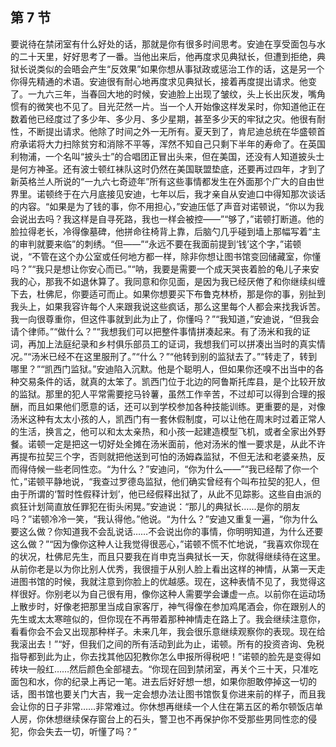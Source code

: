 ## 第 7 节

要说待在禁闭室有什么好处的话，那就是你有很多时间思考。安迪在享受面包与水的二十天里，好好思考了一番。当他出来后，他再度求见典狱长，但遭到拒绝，典狱长说类似的会晤会产生“反效果”如果你想从事狱政或惩治工作的话，这是另一个你得先精通的术语。安迪很有耐心地再度求见典狱长，接着再度提出请求。他变了。一九六三年，当春回大地的时候，安迪脸上出现了皱纹，头上长出灰发，嘴角惯有的微笑也不见了。目光茫然一片。当一个人开始像这样发呆时，你知道他正在数着他已经度过了多少年、多少月、多少星期，甚至多少天的牢狱之灾。他很有耐性，不断提出请求。他除了时间之外一无所有。夏天到了，肯尼迪总统在华盛顿首府承诺将大力扫除贫穷和消除不平等，浑然不知自己只剩下半年的寿命了。在英国利物浦，一个名叫“披头士”的合唱团正冒出头来，但在美国，还没有人知道披头士是何方神圣。还有波士顿红袜队这时仍然在美国联盟垫底，还要再过四年，才到了新英格兰人所说的“一九六七奇迹年”所有这些事情都发生在外面那个广大的自由世界里。诺顿终于在六月底接见安迪，七年以后，我才亲自从安迪口中得知那次谈话的内容。“如果是为了钱的事，你不用担心，”安迪压低了声音对诺顿说，“你以为我会说出去吗？我这样是自寻死路，我也一样会被控——”“够了，”诺顿打断道。他的脸拉得老长，冷得像墓碑，他拼命往椅背上靠，后脑勺几乎碰到墙上那幅写着“主的审判就要来临”的刺绣。“但——”“永远不要在我面前提到‘钱’这个字，”诺顿说，“不管在这个办公室或任何地方都一样，除非你想让图书馆变回储藏室，你懂吗？”“我只是想让你安心而已。”“呐，我要是需要一个成天哭丧着脸的龟儿子来安我的心，那我不如退休算了。我同意和你见面，是因为我已经厌倦了和你继续纠缠下去，杜佛尼，你要适可而止。如果你想要买下布鲁克林桥，那是你的事，别扯到我头上，如果我容许每个人来跟我说这些疯话，那么这里每个人都会来找我诉苦。我一向很尊重你，但这件事就到此为止了，你懂吗？”“我知道，”安迪说，“但我会请个律师。”“做什么？”“我想我们可以把整件事情拼凑起来。有了汤米和我的证词，再加上法庭纪录和乡村俱乐部员工的证词，我想我们可以拼凑出当时的真实情况。”“汤米已经不在这里服刑了。”“什么？”“他转到别的监狱去了。”“转走了，转到哪里？”“凯西门监狱。”安迪陷入沉默。他是个聪明人，但如果你还嗅不出当中的各种交易条件的话，就真的太笨了。凯西门位于北边的阿鲁斯托库县，是个比较开放的监狱。那里的犯人平常需要挖马铃薯，虽然工作辛苦，不过却可以得到合理的报酬，而且如果他们愿意的话，还可以到学校参加各种技能训练。更重要的是，对像汤米这种有太太小孩的人，凯西门有一套休假制度，可以让他在周末时过着正常人的生活，换言之，他可以和太太亲热，和小孩一起建造模型飞机，或者全家出外野餐。诺顿一定是把这一切好处全摊在汤米面前，他对汤米的惟一要求是，从此不许再提布拉契三个字，否则就把他送到可怕的汤姆森监狱，不但无法和老婆亲热，反而得侍候一些老同性恋。“为什么？”安迪问，“你为什么——”“我已经帮了你一个忙，”诺顿平静地说，“我查过罗德岛监狱，他们确实曾经有个叫布拉契的犯人，但由于所谓的‘暂时性假释计划’，他已经假释出狱了，从此不见踪影。这些自由派的疯狂计划简直放任罪犯在街头闲晃。”安迪说：“那儿的典狱长……是你的朋友吗？”诺顿冷冷一笑，“我认得他。”他说。“为什么？”安迪又重复一遍，“你为什么要这么做？你知道我不会乱说话……不会说出你的事情，你明明知道，为什么还要这么做？”“因为像你这种人让我觉得很恶心，”诺顿不慌不忙地说，“我喜欢你现在的状况，杜佛尼先生，而且只要我在肖申克当典狱长一天，你就得继续待在这里。从前你老是以为你比别人优秀，我很擅于从别人脸上看出这样的神情，从第一天走进图书馆的时候，我就注意到你脸上的优越感。现在，这种表情不见了，我觉得这样很好。你别老以为自己很有用，像你这种人需要学会谦虚一点。以前你在运动场上散步时，好像老把那里当成自家客厅，神气得像在参加鸡尾酒会，你在跟别人的先生或太太寒暄似的，但你现在不再带着那种神情走在路上了。我会继续注意你，看看你会不会又出现那种样子。未来几年，我会很乐意继续观察你的表现。现在给我滚出去！”“好，但我们之间的所有活动到此为止，诺顿。所有的投资咨询、免税指导都到此为止，你去找其他囚犯教你怎么申报所得税吧！”诺顿的脸先是变得如砖块一般红……然后颜色全部褪去。“你现在回到禁闭室，再关个三十天，只准吃面包和水，你的纪录上再记一笔。进去后好好想一想，如果你胆敢停掉这一切的话，图书馆也要关门大吉，我一定会想办法让图书馆恢复你进来前的样子，而且我会让你的日子非常……非常难过。你休想再继续一个人住在第五区的希尔顿饭店单人房，你休想继续保存窗台上的石头，警卫也不再保护你不受那些男同性恋的侵犯，你会失去一切，听懂了吗？”